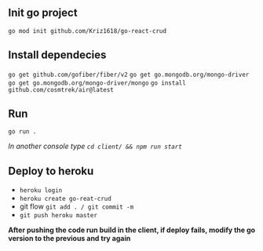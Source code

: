 
## Init go project
`go mod init github.com/Kriz1618/go-react-crud`

## Install dependecies
`go get github.com/gofiber/fiber/v2`
`go get go.mongodb.org/mongo-driver`
`go get go.mongodb.org/mongo-driver/mongo`
`go install github.com/cosmtrek/air@latest`

## Run
`go run .` 

*In another console type `cd client/ && npm run start`*


## Deploy to heroku
* `heroku login`
* `heroku create go-reat-crud`
* git flow `git add . / git commit -m`
* `git push heroku master`

**After pushing the code run build in the client, if deploy fails, modify the go version to the previous and try again**
